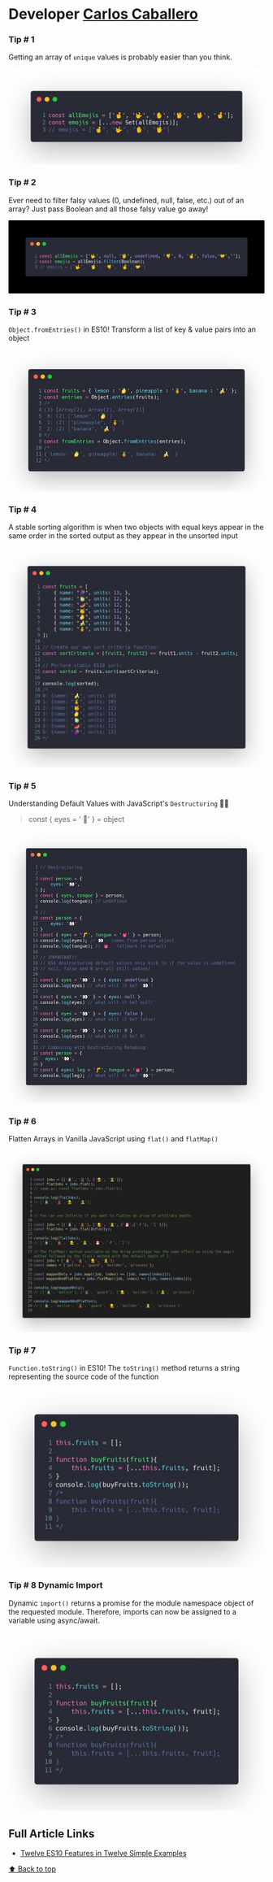 # Developer [Carlos Caballero](https://twitter.com/Carlillo)

### Tip # 1

Getting an array of `unique` values is probably easier than you think.

![unique-elems](./media/carlillo/unique-elems.jpeg)

### Tip # 2

Ever need to filter falsy values (0, undefined, null, false, etc.) out of an array?  Just pass Boolean and all those falsy value go away!

![filter-undefined](./media/carlillo/filter-elems.jpeg)

### Tip # 3

`Object.fromEntries()` in ES10! Transform a list of key & value pairs into an object

![object-from-entries](./media/carlillo/object-from-entries.jpeg)

### Tip # 4

A stable sorting algorithm is when two objects with equal keys appear in the same order in the sorted output as they appear in the unsorted input

![stable-sort](./media/carlillo/stable-sort.jpeg)

### Tip # 5

Understanding Default Values with JavaScript's `Destructuring` 🧠🧠

> const { eyes = ' 👀' } = object

![stable-sort](./media/carlillo/destructing-default.jpeg)

### Tip # 6

Flatten Arrays in Vanilla JavaScript using `flat()` and `flatMap()`

![flat-map](./media/carlillo/flat-flatmap.jpeg)

### Tip # 7

`Function.toString()` in ES10! The `toString()` method returns a string representing the source code of the function

![to-string](./media/carlillo/func-tostring.jpeg)

### Tip # 8 Dynamic Import

Dynamic `import()` returns a promise for the module namespace object of the requested module. Therefore, imports can now be assigned to a variable using async/await.

![dynamic-import](./media/carlillo/func-tostring.jpeg)

## Full Article Links

- [Twelve ES10 Features in Twelve Simple Examples](https://medium.com/better-programming/twelve-es10-features-in-twelve-simple-examples-6e8cc109f3d3)

[:arrow_up: Back to top](#developer-carlos-caballero)